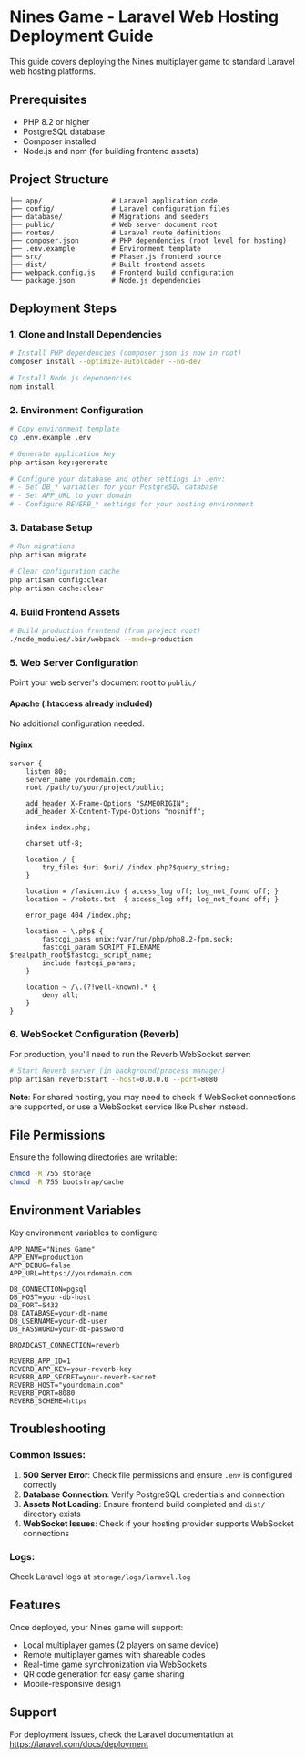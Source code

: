 # Nines Game - Laravel Web Hosting Deployment Guide

This guide covers deploying the Nines multiplayer game to standard Laravel web hosting platforms.

## Prerequisites

- PHP 8.2 or higher
- PostgreSQL database
- Composer installed
- Node.js and npm (for building frontend assets)

## Project Structure

```
├── app/                 # Laravel application code
├── config/              # Laravel configuration files
├── database/            # Migrations and seeders
├── public/              # Web server document root
├── routes/              # Laravel route definitions
├── composer.json        # PHP dependencies (root level for hosting)
├── .env.example         # Environment template
├── src/                 # Phaser.js frontend source
├── dist/                # Built frontend assets
├── webpack.config.js    # Frontend build configuration
└── package.json         # Node.js dependencies
```

## Deployment Steps

### 1. Clone and Install Dependencies

```bash
# Install PHP dependencies (composer.json is now in root)
composer install --optimize-autoloader --no-dev

# Install Node.js dependencies
npm install
```

### 2. Environment Configuration

```bash
# Copy environment template
cp .env.example .env

# Generate application key
php artisan key:generate

# Configure your database and other settings in .env:
# - Set DB_* variables for your PostgreSQL database
# - Set APP_URL to your domain
# - Configure REVERB_* settings for your hosting environment
```

### 3. Database Setup

```bash
# Run migrations
php artisan migrate

# Clear configuration cache
php artisan config:clear
php artisan cache:clear
```

### 4. Build Frontend Assets

```bash
# Build production frontend (from project root)
./node_modules/.bin/webpack --mode=production
```

### 5. Web Server Configuration

Point your web server's document root to `public/`

#### Apache (.htaccess already included)
No additional configuration needed.

#### Nginx
```nginx
server {
    listen 80;
    server_name yourdomain.com;
    root /path/to/your/project/public;

    add_header X-Frame-Options "SAMEORIGIN";
    add_header X-Content-Type-Options "nosniff";

    index index.php;

    charset utf-8;

    location / {
        try_files $uri $uri/ /index.php?$query_string;
    }

    location = /favicon.ico { access_log off; log_not_found off; }
    location = /robots.txt  { access_log off; log_not_found off; }

    error_page 404 /index.php;

    location ~ \.php$ {
        fastcgi_pass unix:/var/run/php/php8.2-fpm.sock;
        fastcgi_param SCRIPT_FILENAME $realpath_root$fastcgi_script_name;
        include fastcgi_params;
    }

    location ~ /\.(?!well-known).* {
        deny all;
    }
}
```

### 6. WebSocket Configuration (Reverb)

For production, you'll need to run the Reverb WebSocket server:

```bash
# Start Reverb server (in background/process manager)
php artisan reverb:start --host=0.0.0.0 --port=8080
```

**Note**: For shared hosting, you may need to check if WebSocket connections are supported, or use a WebSocket service like Pusher instead.

## File Permissions

Ensure the following directories are writable:
```bash
chmod -R 755 storage
chmod -R 755 bootstrap/cache
```

## Environment Variables

Key environment variables to configure:

```env
APP_NAME="Nines Game"
APP_ENV=production
APP_DEBUG=false
APP_URL=https://yourdomain.com

DB_CONNECTION=pgsql
DB_HOST=your-db-host
DB_PORT=5432
DB_DATABASE=your-db-name
DB_USERNAME=your-db-user
DB_PASSWORD=your-db-password

BROADCAST_CONNECTION=reverb

REVERB_APP_ID=1
REVERB_APP_KEY=your-reverb-key
REVERB_APP_SECRET=your-reverb-secret
REVERB_HOST="yourdomain.com"
REVERB_PORT=8080
REVERB_SCHEME=https
```

## Troubleshooting

### Common Issues:

1. **500 Server Error**: Check file permissions and ensure `.env` is configured correctly
2. **Database Connection**: Verify PostgreSQL credentials and connection
3. **Assets Not Loading**: Ensure frontend build completed and `dist/` directory exists
4. **WebSocket Issues**: Check if your hosting provider supports WebSocket connections

### Logs:
Check Laravel logs at `storage/logs/laravel.log`

## Features

Once deployed, your Nines game will support:

- Local multiplayer games (2 players on same device)
- Remote multiplayer games with shareable codes
- Real-time game synchronization via WebSockets
- QR code generation for easy game sharing
- Mobile-responsive design

## Support

For deployment issues, check the Laravel documentation at https://laravel.com/docs/deployment